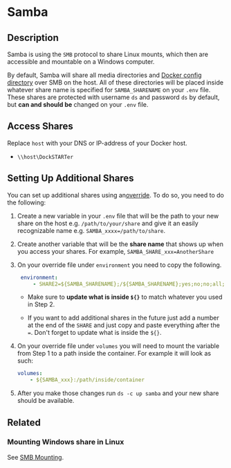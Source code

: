 # Samba

## Description

Samba is using the `SMB` protocol to share Linux mounts, which then are accessible and mountable on a Windows computer.

By default, Samba will share all media directories and [Docker config directory](https://dockstarter.com/basics/env-var-info/#dockerconfdir) over SMB on the host. All of these directories will be placed inside whatever share name is specified for `SAMBA_SHARENAME` on your `.env` file. These shares are protected with username `ds` and password `ds` by default, but **can and should be** changed on your `.env` file.

## Access Shares

Replace `host` with your DNS or IP-address of your Docker host.

* `\\host\DockSTARTer`

## Setting Up Additional Shares

You can set up additional shares using an[override](https://dockstarter.com/overrides/introduction/). To do so, you need to do the following:

1. Create a new variable in your `.env` file that will be the path to your new share on the host e.g. `/path/to/your/share` and give it an easily recognizable name e.g. `SAMBA_xxxx=/path/to/share`.

2. Create another variable that will be the **share name** that shows up when you access your shares. For example, `SAMBA_SHARE_xxx=AnotherShare`

3. On your override file under `environment` you need to copy the following.

   ```yml
    environment:
        - SHARE2=${SAMBA_SHARENAME};/${SAMBA_SHARENAME};yes;no;no;all;${SAMBA_USERNAME}
   ```

   * Make sure to **update what is inside `${}`** to match whatever you used in Step 2.

   * If you want to add additional shares in the future just add a number at the end of the `SHARE` and just copy and paste everything after the `=`. Don't forget to update what is inside the `${}`.

4. On your override file under `volumes` you will need to mount the variable from Step 1 to a path inside the container. For example it will look as such:

    ```yml
    volumes:
        - ${SAMBA_xxx}:/path/inside/container
    ```

5. After you make those changes run `ds -c up samba` and your new share should be available.

## Related

### Mounting Windows share in Linux

See [SMB Mounting](https://dockstarter.com/advanced/smb-mounting/).
